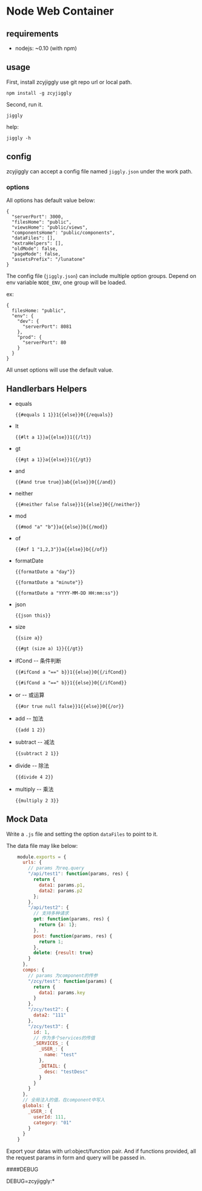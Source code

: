 # Node Web Container

## requirements

- nodejs: ~0.10 (with npm)

## usage

First, install zcyjiggly use git repo url or local path.

`npm install -g zcyjiggly`

Second, run it.

`jiggly`

help:

`jiggly -h`

## config

zcyjiggly can accept a config file named `jiggly.json` under the work path.

### options

All options has default value below:

    {
      "serverPort": 3000,
      "filesHome": "public",
      "viewsHome": "public/views",
      "componentsHome": "public/components",
      "dataFiles": [],
      "extraHelpers": [],
      "oldMode": false,
      "pageMode": false,
      "assetsPrefix": "/lunatone"
    }

The config file (`jiggly.json`) can include multiple option groups. Depend on env variable `NODE_ENV`, one group will be loaded.

ex:

    {
      filesHome: "public",
      "env": {
        "dev": {
          "serverPort": 8081
        },
        "prod": {
          "serverPort": 80
        }
      }
    }

All unset options will use the default value.

## Handlerbars Helpers

- equals

  ```{{#equals 1 1}}1{{else}}0{{/equals}}```

- lt

  ```{{#lt a 1}}a{{else}}1{{/lt}}```

- gt

  ```{{#gt a 1}}a{{else}}1{{/gt}}```

- and

  ```{{#and true true}}ab{{else}}0{{/and}}```

- neither

  ```{{#neither false false}}1{{else}}0{{/neither}}```

- mod

  ```{{#mod "a" "b"}}a{{else}}b{{/mod}}```

- of

  ```{{#of 1 "1,2,3"}}a{{else}}b{{/of}}```

- formatDate

  ```
  {{formatDate a "day"}}

  {{formatDate a "minute"}}

  {{formatDate a "YYYY-MM-DD HH:mm:ss"}}
  ```

- json

  ```{{json this}}```

- size

  ```
  {{size a}}

  {{#gt (size a) 1}}{{/gt}}
  ```

- ifCond -- 条件判断

  ```
  {{#ifCond a "==" b}}1{{else}}0{{/ifCond}}

  {{#ifCond a "==" b}}1{{else}}0{{/ifCond}}
  ```

- or -- 或运算

  ```{{#or true null false}}1{{else}}0{{/or}}```

- add -- 加法

  ```{{add 1 2}}```

- subtract -- 减法

  ```{{subtract 2 1}}```

- divide -- 除法

  ```{{divide 4 2}}```

- multiply -- 乘法

  ```{{multiply 2 3}}```


## Mock Data

Write a `.js` file and setting the option `dataFiles` to point to it.

The data file may like below:

```js
    module.exports = {
      urls: {
        // params 为req.query
        "/api/test1": function(params, res) {
          return {
            data1: params.p1,
            data2: params.p2
          };
        },
        "/api/test2": {
          // 支持多种请求
          get: function(params, res) {
            return {a: 1};
          },
          post: function(params, res) {
            return 1;
          },
          delete: {result: true}
        }
      },
      comps: {
        // params 为component的传参
        "/zcy/test": function(params) {
          return {
            data1: params.key
          }
        },
        "/zcy/test2": {
          data2: "111"
        },
        "/zcy/test3": {
          id: 1,
          // 作为多个services的传值
          _SERVICES_: {
            _USER_: {
              name: "test"
            },
            _DETAIL: {
              desc: "testDesc"
            }
          }
        }
      },
      // 全局注入的值，在component中写入
      globals: {
        _USER_: {
          userId: 111,
          category: "01"
        }
      }
    }
```

Export your datas with url:object/function pair. And if functions provided, all the request params in form and query will be passed in.


####DEBUG

DEBUG=zcyjiggly:*
